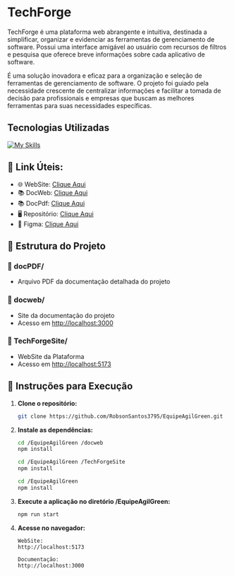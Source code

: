 # TechForge
TechForge é uma plataforma web abrangente e intuitiva, destinada a simplificar, organizar e evidenciar as ferramentas de gerenciamento de software. Possui uma interface amigável ao usuário com recursos de filtros e pesquisa que oferece breve informações sobre cada aplicativo de software.

É uma solução inovadora e eficaz para a organização e seleção de ferramentas de gerenciamento de software. O projeto foi guiado pela necessidade crescente de centralizar informações e facilitar a tomada de decisão para profissionais e empresas que buscam as melhores ferramentas para suas necessidades específicas.

## Tecnologias Utilizadas

[![My Skills](https://skillicons.dev/icons?i=git,github,ts,js,react,jest,css,npm,vscode,figma,notion,babel)](https://github.com/RobsonSantos3795/EquipeAgilGreen)

## 🔗 **Link Úteis:**  
- 🌐 WebSite: [Clique Aqui](https://equipe-agil-green.vercel.app/)
- 📚 DocWeb: [Clique Aqui](https://robsonsantos3795.github.io/EquipeAgilGreen/)
- 📚 DocPdf: [Clique Aqui](https://docs.google.com/document/d/1yFOcYX8PpYGMscRmjSccsQCUCBtxsFBy/edit?usp=sharing&ouid=108200205697403799755&rtpof=true&sd=true)
- 🖥️ Repositório: [Clique Aqui](https://github.com/RobsonSantos3795/EquipeAgilGreen)
- 🌟 Figma: [Clique Aqui](https://www.figma.com/design/RGgzLHXPo401ZYKiRkCPcv/Untitled?node-id=0-1&t=k4NF9xx8AQSCuA5E-1)


## 📂 Estrutura do Projeto

### 📁 docPDF/
- Arquivo PDF da documentação detalhada do projeto
  
### 📁 docweb/
- Site da documentação do projeto
- Acesso em [http://localhost:3000](http://localhost:3000 )

### 📁 TechForgeSite/
- WebSite da Plataforma 
- Acesso em [http://localhost:5173](http://localhost:5173 )

## 🚀 Instruções para Execução

1. **Clone o repositório:**
   ```bash
   git clone https://github.com/RobsonSantos3795/EquipeAgilGreen.git
   ```

2. **Instale as dependências:**
   ```bash
   cd /EquipeAgilGreen /docweb
   npm install 
   ```
      ```bash
   cd /EquipeAgilGreen /TechForgeSite
   npm install 
   ```
   ```bash
   cd /EquipeAgilGreen
   npm install 
   ```

4. **Execute a aplicação no diretório /EquipeAgilGreen:**
   ```bash
   npm run start
   ```

5. **Acesse no navegador:**
   ```
   WebSite:
   http://localhost:5173
   
   Documentação:
   http://localhost:3000
   ```
